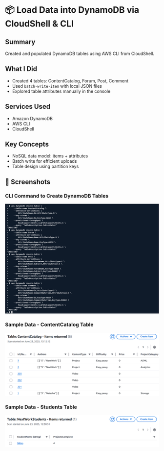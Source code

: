# 📦 Load Data into DynamoDB via CloudShell & CLI

## Summary
Created and populated DynamoDB tables using AWS CLI from CloudShell.

## What I Did
- Created 4 tables: ContentCatalog, Forum, Post, Comment
- Used `batch-write-item` with local JSON files
- Explored table attributes manually in the console

## Services Used
- Amazon DynamoDB
- AWS CLI
- CloudShell

## Key Concepts
- NoSQL data model: items + attributes
- Batch write for efficient uploads
- Table design using partition keys

## 📸 Screenshots

### CLI Command to Create DynamoDB Tables
![Create Tables](./screenshots/create-tables-cli.png)

### Sample Data - ContentCatalog Table
![ContentCatalog Sample](./screenshots/contentcatalog-sample.png)

### Sample Data - Students Table
![Students Table](./screenshots/students-sample.png)

